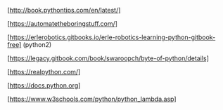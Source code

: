 [http://book.pythontips.com/en/latest/]

[https://automatetheboringstuff.com/]

[https://erlerobotics.gitbooks.io/erle-robotics-learning-python-gitbook-free] (python2)

[https://legacy.gitbook.com/book/swaroopch/byte-of-python/details]

[https://realpython.com/]

[https://docs.python.org]

[https://www.w3schools.com/python/python_lambda.asp]
